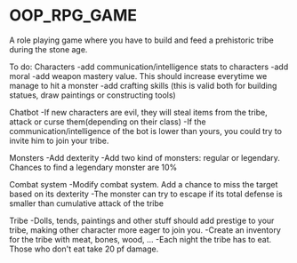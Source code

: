 # OOP_RPG_GAME

A role playing game where you have to build and feed a prehistoric tribe during the stone age. 

To do:
Characters
-add communication/intelligence stats to characters
-add moral 
-add weapon mastery value. This should increase everytime we manage to hit a monster
-add crafting skills (this is valid both for building statues, draw paintings or constructing tools)

Chatbot
-If new characters are evil, they will steal items from the tribe, attack or curse them(depending on their class)
-If the communication/intelligence of the bot is lower than yours, you could try to invite him to join your tribe. 

Monsters
-Add dexterity
-Add two kind of monsters: regular or legendary. Chances to find a legendary monster are 10%

Combat system
-Modify combat system. Add a chance to miss the target based on its dexterity
-The monster can try to escape if its total defense is smaller than cumulative attack of the tribe

Tribe
-Dolls, tends, paintings and other stuff should add prestige to your tribe, making other character more eager to join you.
-Create an inventory for the tribe with meat, bones, wood, ...
-Each night the tribe has to eat. Those who don't eat take 20 pf damage.
